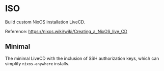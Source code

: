# ISO

Build custom NixOS installation LiveCD.

Reference: https://nixos.wiki/wiki/Creating_a_NixOS_live_CD

## Minimal

The minimal LiveCD with the inclusion of SSH authorization keys, which can simplify `nixos-anywhere` installs.
